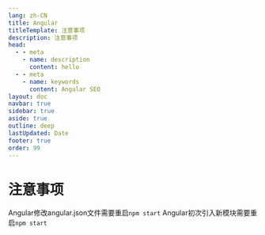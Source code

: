 ```yaml
---
lang: zh-CN
title: Angular
titleTemplate: 注意事项
description: 注意事项
head:
  - - meta
    - name: description
      content: hello
  - - meta
    - name: keywords
      content: Angular SEO
layout: doc
navbar: true
sidebar: true
aside: true
outline: deep
lastUpdated: Date
footer: true
order: 99
---
```

# 注意事项
Angular修改angular.json文件需要重启`npm start`
Angular初次引入新模块需要重启`npm start`